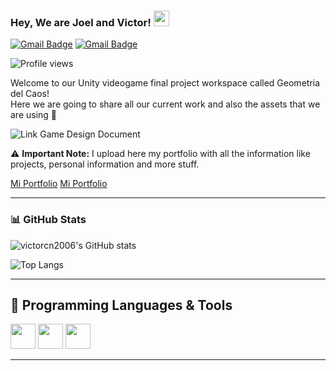 ### Hey, We are Joel and Victor! <img src="https://media.giphy.com/media/hvRJCLFzcasrR4ia7z/giphy.gif" width="25px">


[![Gmail Badge](https://img.shields.io/badge/-vcarillnav@gmail.com-c14438?style=flat-square&logo=Gmail&logoColor=white)](mailto:victorcn2006@gmail.com)
[![Gmail Badge](https://img.shields.io/badge/-vcarillnav@gmail.com-c14438?style=flat-square&logo=Gmail&logoColor=white)](mailto:victorcn2006@gmail.com)


<p align="left"> 
  <img src="https://komarev.com/ghpvc/?username=victorcn2006" alt="Profile views" /> 
</p>

Welcome to our Unity videogame final project workspace called Geometria del Caos!  
Here we are going to share all our current work and also the assets that we are using 🚀

![Link Game Design Document](https://www.notion.so/Geometria-Del-Caos-GDD-Game-Design-Document-1e4e2e723ea7803480d5e4bfe2be5ac5?pvs=4)

⚠️ **Important Note:** I upload here my portfolio with all the information like projects, personal information and more stuff.

[Mi Portfolio](https://victorcn2006.github.io/mi-portfolio/)
[Mi Portfolio](https://victorcn2006.github.io/mi-portfolio/)

---

### 📊 GitHub Stats

![victorcn2006's GitHub stats](https://github-readme-stats.vercel.app/api?username=victorcn2006&show_icons=true&hide=["issues"]&theme=tokyonight)

![Top Langs](https://github-readme-stats.vercel.app/api/top-langs/?username=victorcn2006&layout=compact&theme=tokyonight)

---

## 🧠 Programming Languages & Tools

<img src="https://cdn.jsdelivr.net/gh/devicons/devicon/icons/mysql/mysql-original.svg" width="40"/>
<img src="https://cdn.jsdelivr.net/gh/devicons/devicon/icons/csharp/csharp-original.svg" width="40"/>
<img src="https://cdn.jsdelivr.net/gh/devicons/devicon/icons/java/java-original.svg" width="40"/>


---
